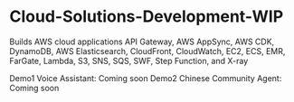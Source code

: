 # Cloud-Solutions-Development-WIP
Builds AWS cloud applications 
API Gateway, AWS AppSync, AWS CDK, DynamoDB, AWS Elasticsearch, CloudFront, CloudWatch, EC2, ECS, EMR, FarGate, Lambda, S3, SNS, SQS, SWF, Step Function, and X-ray


Demo1 Voice Assistant: Coming soon
Demo2 Chinese Community Agent: Coming soon

